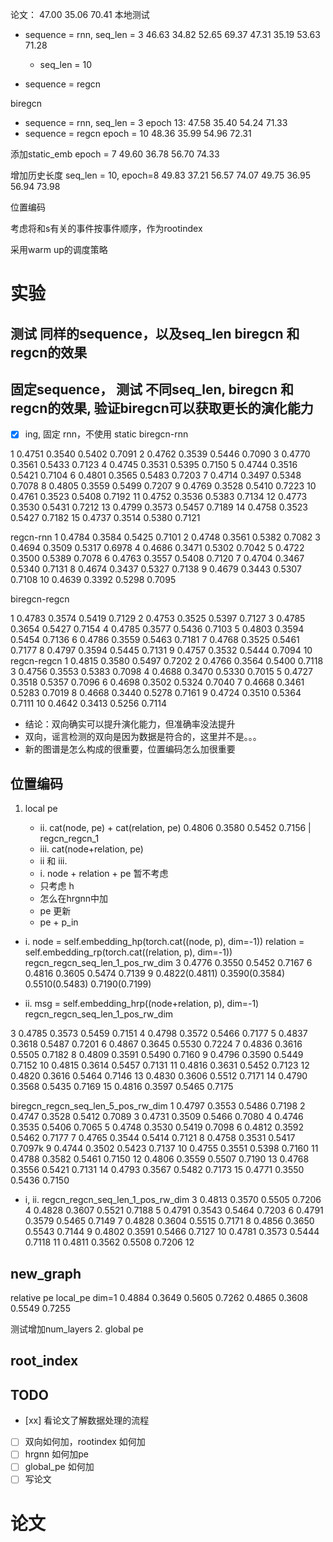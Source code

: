 论文：
    47.00 35.06 70.41 
本地测试
- sequence = rnn, seq_len = 3
    46.63 34.82 52.65 69.37
    47.31 35.19 53.63 71.28
    - seq_len = 10

- sequence = regcn
    

biregcn
- sequence = rnn, seq_len = 3
    epoch 13:
    47.58 35.40 54.24 71.33
- sequence = regcn
    epoch = 10
    48.36 35.99 54.96 72.31

添加static_emb
    epoch = 7
    49.60 36.78 56.70 74.33

增加历史长度
    seq_len = 10, epoch=8
    49.83 37.21 56.57  74.07
    49.75 36.95 56.94 73.98

位置编码

考虑将和s有关的事件按事件顺序，作为rootindex

采用warm up的调度策略

# 实验
## 测试 同样的sequence，以及seq_len biregcn 和 regcn的效果

## 固定sequence， 测试 不同seq_len, biregcn 和 regcn的效果, 验证biregcn可以获取更长的演化能力
- [x] ing, 固定 rnn，不使用 static
biregcn-rnn

1  0.4751 0.3540 0.5402 0.7091
2  0.4762 0.3539 0.5446 0.7090
3  0.4770 0.3561 0.5433 0.7123
4  0.4745 0.3531 0.5395 0.7150
5  0.4744 0.3516 0.5421 0.7104
6  0.4801 0.3565 0.5483 0.7203
7  0.4714 0.3497 0.5348 0.7078
8  0.4805 0.3559 0.5499 0.7207
9  0.4769 0.3528 0.5410 0.7223
10 0.4761 0.3523 0.5408 0.7192
11 0.4752 0.3536 0.5383 0.7134
12 0.4773 0.3530 0.5431 0.7212
13 0.4799 0.3573 0.5457 0.7189
14 0.4758 0.3523 0.5427 0.7182
15 0.4737 0.3514 0.5380 0.7121

regcn-rnn
1 0.4784 0.3584 0.5425 0.7101
2 0.4748 0.3561 0.5382 0.7082
3 0.4694 0.3509 0.5317 0.6978
4 0.4686 0.3471 0.5302 0.7042
5 0.4722 0.3500 0.5389 0.7078
6 0.4763 0.3557 0.5408 0.7120
7 0.4704 0.3467 0.5340 0.7131
8 0.4674 0.3437 0.5327 0.7138
9 0.4679 0.3443 0.5307 0.7108
10 0.4639 0.3392 0.5298 0.7095

biregcn-regcn

1 0.4783 0.3574 0.5419 0.7129
2 0.4753 0.3525 0.5397 0.7127
3 0.4785 0.3654 0.5427 0.7154
4 0.4785 0.3577 0.5436 0.7103
5 0.4803 0.3594 0.5454 0.7136
6 0.4786 0.3559 0.5463 0.7181
7 0.4768 0.3525 0.5461 0.7177
8 0.4797 0.3594 0.5445 0.7131
9 0.4757 0.3532 0.5444 0.7094
10 
regcn-regcn
1 0.4815 0.3580 0.5497 0.7202
2 0.4766 0.3564 0.5400 0.7118
3 0.4756 0.3553 0.5383 0.7098
4 0.4688 0.3470 0.5330 0.7015
5 0.4727 0.3518 0.5357 0.7096
6 0.4698 0.3502 0.5324 0.7040
7 0.4668 0.3461 0.5283 0.7019
8 0.4668 0.3440 0.5278 0.7161
9 0.4724 0.3510 0.5364 0.7111
10 0.4642 0.3413 0.5256 0.7114

- 结论：双向确实可以提升演化能力，但准确率没法提升
- 双向，谣言检测的双向是因为数据是符合的，这里并不是。。。
- 新的图谱是怎么构成的很重要，位置编码怎么加很重要
## 位置编码
1. local pe
    
    - ii. cat(node, pe) + cat(relation, pe)  0.4806 0.3580 0.5452 0.7156  | regcn_regcn_1 
    - iii. cat(node+relation, pe)
    - ii 和 iii.
    - i. node + relation + pe 暂不考虑
    - 只考虑 h
    - 怎么在hrgnn中加
    - pe 更新
    - pe + p_in
- i.  node = self.embedding_hp(torch.cat((node, p), dim=-1))
      relation = self.embedding_rp(torch.cat((relation, p), dim=-1))
regcn_regcn_seq_len_1_pos_rw_dim
3 0.4776 0.3550 0.5452 0.7167
6 0.4816 0.3605 0.5474 0.7139
9 0.4822(0.4811) 0.3590(0.3584) 0.5510(0.5483) 0.7190(0.7199)

- ii. msg = self.embedding_hrp((node+relation, p), dim=-1)
regcn_regcn_seq_len_1_pos_rw_dim

3 0.4785 0.3573 0.5459 0.7151
4 0.4798 0.3572 0.5466 0.7177
5 0.4837 0.3618 0.5487 0.7201
 6 0.4867 0.3645 0.5530 0.7224
7 0.4836 0.3616 0.5505 0.7182
8 0.4809 0.3591 0.5490 0.7160
9 0.4796 0.3590 0.5449 0.7152
10 0.4815 0.3614 0.5457 0.7131
11 0.4816 0.3631 0.5452 0.7123
12 0.4820 0.3616 0.5464 0.7146
13 0.4830 0.3606 0.5512 0.7171
14 0.4790 0.3568 0.5435 0.7169
15 0.4816 0.3597 0.5465 0.7175

biregcn_regcn_seq_len_5_pos_rw_dim
1 0.4797 0.3553 0.5486 0.7198
2 0.4747 0.3528 0.5412 0.7089
3 0.4731 0.3509 0.5466 0.7080
4 0.4746 0.3535 0.5406 0.7065
5 0.4748 0.3530 0.5419 0.7098
6 0.4812 0.3592 0.5462 0.7177
7 0.4765 0.3544 0.5414 0.7121
8 0.4758 0.3531 0.5417 0.7097k
9 0.4744 0.3502 0.5423 0.7137
10 0.4755 0.3551 0.5398 0.7160 
11 0.4788 0.3582 0.5461 0.7150
12 0.4806 0.3559 0.5507 0.7190
13 0.4768 0.3556 0.5421 0.7131
14 0.4793 0.3567 0.5482 0.7173
15 0.4771 0.3550 0.5436 0.7150
- i, ii.
regcn_regcn_seq_len_1_pos_rw_dim
3 0.4813 0.3570 0.5505 0.7206
4 0.4828 0.3607 0.5521 0.7188
5 0.4791 0.3543 0.5464 0.7203
6 0.4791 0.3579 0.5465 0.7149
7 0.4828 0.3604 0.5515 0.7171
 8 0.4856 0.3650 0.5543 0.7144
9 0.4802 0.3591 0.5466 0.7127
10 0.4781 0.3573 0.5444 0.7118
11 0.4811 0.3562 0.5508 0.7206
12 

## new_graph
relative pe local_pe dim=1
0.4884 0.3649 0.5605 0.7262
0.4865 0.3608 0.5549 0.7255

测试增加num_layers 
2. global pe

## root_index

## TODO
- [xx] 看论文了解数据处理的流程
- [ ] 双向如何加，rootindex 如何加
- [ ] hrgnn 如何加pe
- [ ] global_pe 如何加
- [ ] 写论文
# 论文


